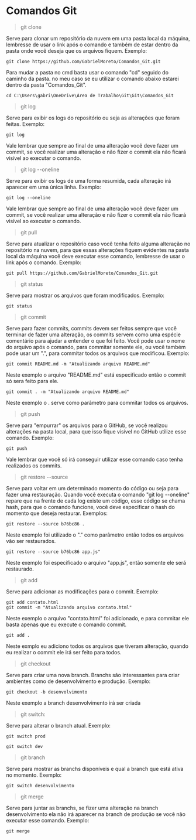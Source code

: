 # Comandos Git

> git clone

Serve para clonar um repositório da nuvem em uma pasta local da máquina, lembresse de usar o link após o comando e também 
de estar dentro da pasta onde você deseja que os arquivos fiquem. Exemplo:

```
git clone https://github.com/GabrielMoreto/Comandos_Git.git
```
Para mudar a pasta no cmd basta usar o comando "cd" seguido do caminho da pasta. no meu caso se eu utilizar o comando abaixo estarei dentro da pasta "Comandos_Git".

```
cd C:\Users\gabri\OneDrive\Área de Trabalho\Git\Git\Comandos_Git
```

> git log

Serve para exibir os logs do repositório ou seja as alterações que foram feitas. Exemplo:

```
git log
```

Vale lembrar que sempre ao final de uma alteração você deve fazer um commit, se você realizar uma alteração e não fizer o commit ela não ficará visível ao executar o comando.

> git log --oneline

Serve para exibir os logs de uma forma resumida, cada alteração irá aparecer em uma única linha. Exemplo:

```
git log --oneline
```

Vale lembrar que sempre ao final de uma alteração você deve fazer um commit, se você realizar uma alteração e não fizer o commit ela não ficará visível ao executar o comando.

> git pull

Serve para atualizar o repositório caso você tenha feito alguma alteração no repositório na nuvem, para que essas alterações fiquem evidentes na pasta 
local da máquina você deve executar esse comando, lembresse de usar o link após o comando. Exemplo:

```
git pull https://github.com/GabrielMoreto/Comandos_Git.git
```

> git status

Serve para mostrar os arquivos que foram modificados. Exemplo:

```
git status
```

> git commit

Serve para fazer commits, commits devem ser feitos sempre que você terminar de fazer uma alteração, os commits servem como uma espécie comentário para ajudar a entender o que foi feito. Você pode usar o nome do arquivo após o comando, para commitar somente ele, ou você também pode usar um ".", para commitar todos os arquivos
que modificou. Exemplo:

```
git commit README.md -m "Atualizando arquivo README.md"
```
Neste exemplo o arquivo "README.md" está especificado então o commit só sera feito para ele.

```
git commit . -m "Atualizando arquivo README.md"
```
Neste exemplo o . serve como parâmetro para commitar todos os arquivos. 

> git push

Serve para "empurrar" os arquivos para o GitHub, se você realizou alterações na pasta local, para que isso fique visível no GitHub utilize esse comando. Exemplo:

```
git push
```
Vale lembrar que você só irá conseguir utilizar esse comando caso tenha realizados os commits.

> git restore --source

Serve para voltar em um determinado momento do código ou seja para fazer uma restauração. Quando você executa o comando "git log --oneline" repare que na frente de cada log existe um código, esse código se chama hash, para que o comando funcione, você deve especificar o hash do momento que deseja restaurar. Exemplos:

```
git restore --source b76bc86 .
```
Neste exemplo foi utilizado o "." como parâmetro então todos os arquivos vão ser restaurados.

```
git restore --source b76bc86 app.js"
```
Neste exemplo foi especificado o arquivo "app.js", então somente ele será restaurado.

> git add

Serve para adicionar as modificações para o commit. Exemplo: 

```
git add contato.html
git commit -m "Atualizando arquivo contato.html"
```
Neste exemplo o arquivo "contato.html" foi adicionado, e para commitar ele basta apenas que eu execute o comando commit.


```
git add .
```
Neste exmplo eu adiciono todos os arquivos que tiveram alteração, quando eu realizar o commit ele irá ser feito para todos.

> git checkout

Serve para criar uma nova branch. Branchs são interessantes para criar ambientes como de desenvolvimento e produção. Exemplo:

```
git checkout -b desenvolvimento
```
Neste exemplo a branch desenvolvimento irá ser criada

> git switch: 

Serve para alterar o branch atual. Exemplo:

```
git switch prod
```
```
git switch dev
```

> git branch

Serve para mostrar as branchs disponíveis e qual a branch que está ativa no momento. Exemplo: 

```
git switch desenvolvimento
```

> git merge

Serve para juntar as branchs, se fizer uma alteração na branch desenvolvimento ela não irá aparecer na branch de produção se você não executar esse comando. Exemplo:

```
git merge
```